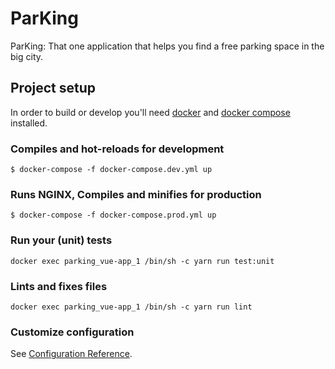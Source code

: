 # ParKing
ParKing: That one application that helps you find a free parking space in the big city.

## Project setup
In order to build or develop you'll need [docker](https://docs.docker.com) and [docker compose](https://docs.docker.com/compose/install/) installed.

### Compiles and hot-reloads for development
```
$ docker-compose -f docker-compose.dev.yml up
```

### Runs NGINX, Compiles and minifies for production
```
$ docker-compose -f docker-compose.prod.yml up
```

### Run your (unit) tests
```
docker exec parking_vue-app_1 /bin/sh -c yarn run test:unit
```

### Lints and fixes files
```
docker exec parking_vue-app_1 /bin/sh -c yarn run lint
```

### Customize configuration
See [Configuration Reference](https://cli.vuejs.org/config/).
